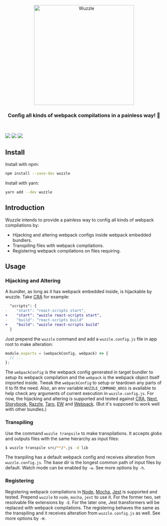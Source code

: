 <p align="center">
  <img alt="Wuzzle" src="https://user-images.githubusercontent.com/8203034/108078190-56eb2600-70a8-11eb-925a-112064dd71ff.jpg" width="320">
</p>

<h3 align="center">
  Config all kinds of webpack compilations in a painless way! 💊
</h3>

<br>

[![](https://img.shields.io/npm/v/wuzzle.svg)](https://www.npmjs.com/package/wuzzle)
[![](https://img.shields.io/codecov/c/github/host1-tech/wuzzle/master.svg)](https://app.codecov.io/gh/host1-tech/wuzzle)
[![](https://img.shields.io/github/license/host1-tech/wuzzle)](https://github.com/host1-tech/wuzzle/blob/master/LICENSE)

## Install

Install with npm:

```sh
npm install --save-dev wuzzle
```

Install with yarn:

```sh
yarn add --dev wuzzle
```

## Introduction

Wuzzle intends to provide a painless way to config all kinds of webpack compliations by:

- Hijacking and altering webpack configs inside webpack embedded bundlers.
- Transpiling files with webpack compilations.
- Registering webpack compilations on files requiring.

## Usage

### Hijacking and Altering

A bundler, as long as it has webpack embedded inside, is hijackable by wuzzle. Take [CRA](https://github.com/facebook/create-react-app) for example:

```diff
  "scripts": {
-    "start": "react-scripts start",
+    "start": "wuzzle react-scripts start",
-    "build": "react-scripts build"
+    "build": "wuzzle react-scripts build"
  }
```

Just prepend the `wuzzle` command and add a `wuzzle.config.js` file in app root to make alteration:

```js
module.exports = (webpackConfig, webpack) => {
  // ...
};
```

The `webpackConfig` is the webpack config generated in target bundler to setup its webpack compilation and the `webpack` is the webpack object itself imported inside. Tweak the `webpackConfig` to setup or teardown any parts of it to fit the need. Also, an env variable `WUZZLE_COMMAND_ARGS` is available to help check any arguments of current execution in `wuzzle.config.js`. For now, the hijacking and altering is supported and tested against [CRA](https://github.com/facebook/create-react-app), [Next](https://github.com/vercel/next.js), [Storybook](https://github.com/storybookjs/storybook/), [Razzle](https://github.com/jaredpalmer/razzle), [Taro](https://github.com/nervjs/taro), [EW](https://github.com/electron-userland/electron-webpack) and [Webpack](https://github.com/webpack/webpack). (But it's supposed to work well with other bundles.)

### Transpiling

Use the command `wuzzle tranpsile` to make transpilations. It accepts globs and outputs files with the same hierarchy as input files:

```bash
$ wuzzle transpile src/**/*.js -d lib
```

The tranpiling has a default webpack config and receives alteration from `wuzzle.config.js`. The base dir is the longest common path of input files by default. Watch mode can be enabled by `-w`. See more options by `-h`. 

### Registering

Registering webpack compilations in [Node](https://github.com/nodejs/node), [Mocha](https://github.com/mochajs/mocha), [Jest](https://github.com/facebook/jest) is supported and tested. Prepend `wuzzle` to `node`, `mocha`, `jest` to use it. For the former two, set resolvable file extensions by `-E`. For the later one, Jest transformers will be replaced with webpack compilations. The registering behaves the same as the transpiling and it receives alteration from `wuzzle.config.js` as well. See more options by `-H`. 
